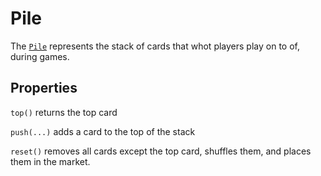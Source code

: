 # Pile

The [`Pile`](../src/pile.js) represents the stack of cards that whot players play on to of, during games.

## Properties

`top()` returns the top card

`push(...)` adds a card to the top of the stack

`reset()` removes all cards except the top card, shuffles them, and places them in the market.